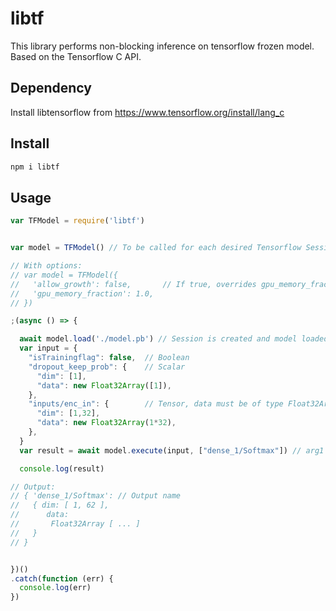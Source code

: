 # libtf

This library performs non-blocking inference on tensorflow frozen model. Based on the Tensorflow C API.

## Dependency

Install libtensorflow from https://www.tensorflow.org/install/lang_c

## Install

```bash
npm i libtf
```

## Usage

```js
var TFModel = require('libtf')


var model = TFModel() // To be called for each desired Tensorflow Session

// With options:
// var model = TFModel({
//   'allow_growth': false,       // If true, overrides gpu_memory_fraction
//   'gpu_memory_fraction': 1.0,
// })

;(async () => {

  await model.load('./model.pb') // Session is created and model loaded
  var input = {
    "isTrainingflag": false,  // Boolean
    "dropout_keep_prob": {    // Scalar
      "dim": [1],
      "data": new Float32Array([1]),
    },
    "inputs/enc_in": {        // Tensor, data must be of type Float32Array or UInt8Array
      "dim": [1,32],
      "data": new Float32Array(1*32),
    },
  }
  var result = await model.execute(input, ["dense_1/Softmax"]) // arg1 is input, arg2 is an array of output names

  console.log(result)

// Output:
// { 'dense_1/Softmax': // Output name
//   { dim: [ 1, 62 ],
//      data:
//       Float32Array [ ... ] 
//   } 
// }


})()
.catch(function (err) {
  console.log(err)
})



```
